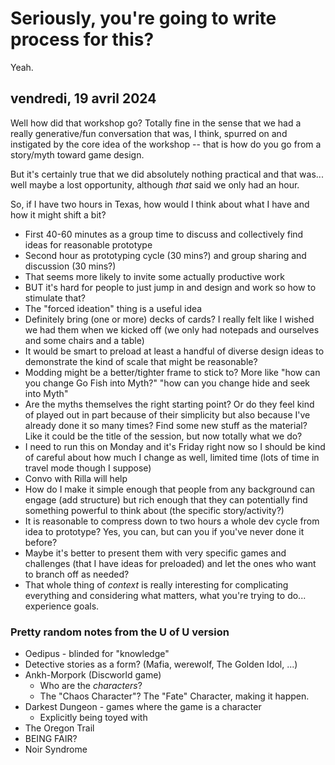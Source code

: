 # Seriously, you're going to write process for this?

Yeah.

## vendredi, 19 avril 2024

Well how did that workshop go? Totally fine in the sense that we had a really generative/fun conversation that was, I think, spurred on and instigated by the core idea of the workshop -- that is how do you go from a story/myth toward game design.

But it's certainly true that we did absolutely nothing practical and that was... well maybe a lost opportunity, although *that* said we only had an hour.

So, if I have two hours in Texas, how would I think about what I have and how it might shift a bit?

- First 40-60 minutes as a group time to discuss and collectively find ideas for reasonable prototype
- Second hour as prototyping cycle (30 mins?) and group sharing and discussion (30 mins?)
- That seems more likely to invite some actually productive work
- BUT it's hard for people to just jump in and design and work so how to stimulate that?
- The "forced ideation" thing is a useful idea
- Definitely bring (one or more) decks of cards? I really felt like I wished we had them when we kicked off (we only had notepads and ourselves and some chairs and a table)
- It would be smart to preload at least a handful of diverse design ideas to demonstrate the kind of scale that might be reasonable?
- Modding might be a better/tighter frame to stick to? More like "how can you change Go Fish into Myth?" "how can you change hide and seek into Myth"
- Are the myths themselves the right starting point? Or do they feel kind of played out in part because of their simplicity but also because I've already done it so many times? Find some new stuff as the material? Like it could be the title of the session, but now totally what we do?
- I need to run this on Monday and it's Friday right now so I should be kind of careful about how much I change as well, limited time (lots of time in travel mode though I suppose)
- Convo with Rilla will help
- How do I make it simple enough that people from any background can engage (add structure) but rich enough that they can potentially find something powerful to think about (the specific story/activity?)
- It is reasonable to compress down to two hours a whole dev cycle from idea to prototype? Yes, you can, but can you if you've never done it before?
- Maybe it's better to present them with very specific games and challenges (that I have ideas for preloaded) and let the ones who want to branch off as needed?
- That whole thing of *context* is really interesting for complicating everything and considering what matters, what you're trying to do... experience goals.

### Pretty random notes from the U of U version

- Oedipus - blinded for "knowledge"
- Detective stories as a form? (Mafia, werewolf, The Golden Idol, ...)
- Ankh-Morpork (Discworld game)
  - Who are the *characters*?
  - The "Chaos Character"? The "Fate" Character, making it happen.
- Darkest Dungeon - games where the game is a character
  - Explicitly being toyed with
- The Oregon Trail
- BEING FAIR?
- Noir Syndrome
